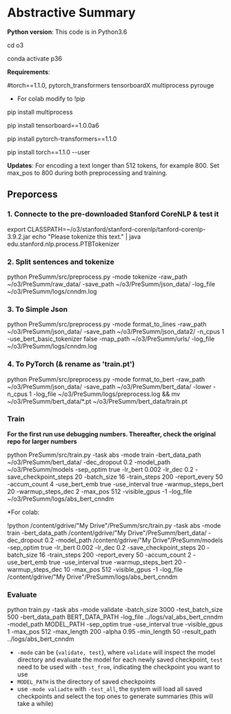 # Abstractive Summary

**Python version**: This code is in Python3.6

cd o3

conda activate p36

**Requirements**: 

#torch==1.1.0, pytorch_transformers tensorboardX multiprocess pyrouge

* For colab modify to !pip

pip install multiprocess

pip install tensorboard==1.0.0a6

pip install pytorch-transformers==1.1.0

pip install torch==1.1.0 --user

**Updates**: For encoding a text longer than 512 tokens, for example 800. Set max_pos to 800 during both preprocessing and training.
##  Preporcess
### 1.  Connecte to the pre-downloaded Stanford CoreNLP & test it
export CLASSPATH=~/o3/stanford/stanford-corenlp/tanford-corenlp-3.9.2.jar
echo "Please tokenize this text." | java edu.stanford.nlp.process.PTBTokenizer
### 2.   Split sentences and tokenize
python PreSumm/src/preprocess.py  -mode tokenize  -raw_path ~/o3/PreSumm/raw_data/ -save_path ~/o3/PreSumm/json_data/  -log_file ~/o3/PreSumm/logs/cnndm.log
### 3.  To Simple Json 
python PreSumm/src/preprocess.py  -mode format_to_lines  -raw_path ~/o3/PreSumm/json_data/  -save_path ~/o3/PreSumm/json_data2/  -n_cpus 1  -use_bert_basic_tokenizer false  -map_path ~/o3/PreSumm/urls/  -log_file ~/o3/PreSumm/logs/cnndm.log
### 4.  To PyTorch (& rename as 'train.pt')
python PreSumm/src/preprocess.py -mode format_to_bert -raw_path ~/o3/PreSumm/json_data/ -save_path ~/o3/PreSumm/bert_data/  -lower -n_cpus 1 -log_file ~/o3/PreSumm/logs/preprocess.log && mv ~/o3/PreSumm/bert_data/*.pt ~/o3/PreSumm/bert_data/train.pt

###  Train 
**For the first run use debugging numbers. Thereafter, check the original repo for larger numbers**

python PreSumm/src/train.py -task abs -mode train -bert_data_path ~/o3/PreSumm/bert_data/ -dec_dropout 0.2 -model_path ~/o3/PreSumm/models -sep_optim true -lr_bert 0.002 -lr_dec 0.2 -save_checkpoint_steps 20 -batch_size 16 -train_steps 200 -report_every 50 -accum_count 4 -use_bert_emb true -use_interval true -warmup_steps_bert 20 -warmup_steps_dec 2 -max_pos 512 -visible_gpus -1 -log_file ~/o3/PreSumm/logs/abs_bert_cnndm

 *For colab:
 
!python /content/gdrive/"My Drive"/PreSumm/src/train.py -task abs -mode train -bert_data_path /content/gdrive/"My Drive"/PreSumm/bert_data/ -dec_dropout 0.2 -model_path /content/gdrive/"My Drive"/PreSumm/models -sep_optim true -lr_bert 0.002 -lr_dec 0.2 -save_checkpoint_steps 20 -batch_size 16 -train_steps 200 -report_every 50 -accum_count 2 -use_bert_emb true -use_interval true -warmup_steps_bert 20 -warmup_steps_dec 10 -max_pos 512 -visible_gpus -1 -log_file /content/gdrive/"My Drive"/PreSumm/logs/abs_bert_cnndm

### Evaluate

python train.py -task abs -mode validate -batch_size 3000 -test_batch_size 500 -bert_data_path BERT_DATA_PATH -log_file ../logs/val_abs_bert_cnndm -model_path MODEL_PATH -sep_optim true -use_interval true -visible_gpus 1 -max_pos 512 -max_length 200 -alpha 0.95 -min_length 50 -result_path ../logs/abs_bert_cnndm 
 
* `-mode` can be {`validate, test`}, where `validate` will inspect the model directory and evaluate the model for each newly saved checkpoint, `test` need to be used with `-test_from`, indicating the checkpoint you want to use
* `MODEL_PATH` is the directory of saved checkpoints
* use `-mode valiadte` with `-test_all`, the system will load all saved checkpoints and select the top ones to generate summaries (this will take a while)


